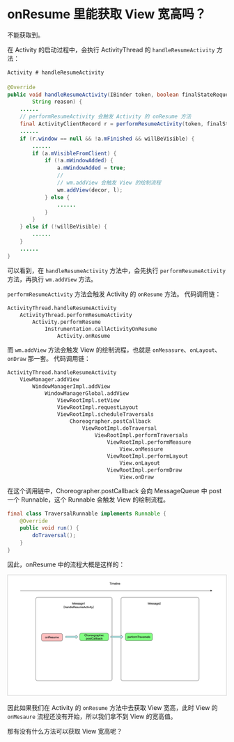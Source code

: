 # onResume 里能获取 View 宽高吗？

不能获取到。

在 Activity 的启动过程中，会执行 ActivityThread 的 `handleResumeActivity` 方法：

```java
Activity # handleResumeActivity

@Override
public void handleResumeActivity(IBinder token, boolean finalStateRequest, boolean isForward,
        String reason) {
    ......
    // performResumeActivity 会触发 Activity 的 onResume 方法
    final ActivityClientRecord r = performResumeActivity(token, finalStateRequest, reason);
    ......
    if (r.window == null && !a.mFinished && willBeVisible) {
        ......
        if (a.mVisibleFromClient) {
            if (!a.mWindowAdded) {
                a.mWindowAdded = true;
                // 
                // wm.addView 会触发 View 的绘制流程
                wm.addView(decor, l);
            } else {
                ......
            }
        }
    } else if (!willBeVisible) {
        ......
    }
    ......
}
```

可以看到，在 `handleResumeActivity` 方法中，会先执行 `performResumeActivity` 方法，再执行 `wm.addView` 方法。

`performResumeActivity` 方法会触发 Activity 的 `onResume` 方法。
代码调用链：

```
ActivityThread.handleResumeActivity
    ActivityThread.performResumeActivity
        Activity.performResume
            Instrumentation.callActivityOnResume
                Activity.onResume
```

而 `wm.addView` 方法会触发 View 的绘制流程，也就是 `onMesasure`、`onLayout`、`onDraw` 那一套。
代码调用链：

```
ActivityThread.handleResumeActivity
    ViewManager.addView
        WindowManagerImpl.addView
            WindowManagerGlobal.addView
                ViewRootImpl.setView
                ViewRootImpl.requestLayout
                ViewRootImpl.scheduleTraversals
                    Choreographer.postCallback
                        ViewRootImpl.doTraversal
                            ViewRootImpl.performTraversals
                                ViewRootImpl.performMeasure
                                    View.onMessure
                                ViewRootImpl.performLayout
                                    View.onLayout
                                ViewRootImpl.performDraw
                                    View.onDraw
```

在这个调用链中，Choreographer.postCallback 会向 MessageQueue 中 post 一个 Runnable，这个 Runnable 会触发 View 的绘制流程。

```java
final class TraversalRunnable implements Runnable {
    @Override
    public void run() {
        doTraversal();
    }
}
```

因此，onResume 中的流程大概是这样的：

![](image/get_view_width_in_resume.jpg)

因此如果我们在  Activity 的 `onResume` 方法中去获取 View 宽高，此时 View 的 `onMesaure` 流程还没有开始，所以我们拿不到 View 的宽高值。

那有没有什么方法可以获取 View 宽高呢？


